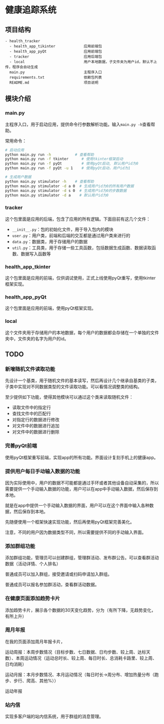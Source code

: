 # 健康追踪系统

## 项目结构

```plaintext
- health_tracker
  - health_app_tikinter             应用前端包
  - health_app_pyQt                 应用前端包
  - tracker                         应用后端包
  - local                           用户本地数据，子文件夹为用户id，默认不上传，程序会自动生成
  main.py                           主程序入口
  requirements.txt                  依赖包列表
  README.md                         项目说明
```

## 模块介绍
### main.py

主程序入口，用于启动应用，提供命令行参数解析功能。输入`main.py -h`查看帮助。

常用命令：

```bash
# 启动应用
python main.py run -h           # 查看帮助
python main.py run -f tkinter      # 使用tkinter框架启动
python main.py run -f pyQt         # 使用pyQt启动, 默认用户id为0
python main.py run -f pyQt -u 1    # 使用pyQt启动，用户id为1

# 生成用户数据
python main.py stimulator -h    # 查看帮助
python main.py stimulator -d a 0  # 生成用户id为0的所有用户数据
python main.py stimulator -d s 0  # 生成用户id为0的步数数据
python main.py stimulator -d a    # 默认用户id为0
```

### tracker

这个包里面是应用的后端，包含了应用的所有逻辑。下面目前有这几个文件：

- `__init__.py`：包的初始化文件，用于导入包内的模块
- `user.py`：用户类，前端和后端的交互都是通过用户类来进行的
- `data.py`：数据类，用于存储用户的数据
- `util.py`：工具类，用于存储一些工具函数，包括数据生成函数、数据读取函数、数据写入函数等

### health_app_tkinter

这个包里面是应用的前端，仅供调试使用，正式上线使用pyQt重写，使用tkinter框架实现。

### health_app_pyQt

这个包里面是应用的前端，使用pyQt框架实现。

### local

这个文件夹用于存储用户的本地数据，每个用户的数据都会存储在一个单独的文件夹中，文件夹的名字为用户的id。

## TODO

### 新增随机文件读取功能

先设计一个基类，用于随机文件的基本读写，然后再设计几个继承自基类的子类，子类中实现对不同数据类型的文件读取功能。可以看情况调整类的结构。

至少提供如下功能，使得其他模块可以通过这个类来读取随机文件：

- 读取文件中的指定行
- 查找文件中的匹配行
- 对指定行的数据进行修改
- 对文件中的数据进行追加
- 对文件中的数据进行删除

### 完善pyQt前端

使用pyQt框架重写前端，实现app的所有功能。界面设计复刻手机上的健康app。

### 提供用户每日手动输入数据的功能

因为实际使用中，用户的数据不可能都是通过手环或者其他设备自动采集的，所以需要提供一个手动输入数据的功能，用户可以在app中手动输入数据，然后保存到本地。

就是在app中提供一个手动输入数据的界面，用户可以在这个界面中输入各种数据，然后保存到本地。

先随便使用一个框架快速实现功能，然后再使用pyQt框架完善美化。

注意，不同的用户因为数据类型不同，所以需要提供不同的手动输入界面。

### 添加群组功能

添加群组功能，管理员可以创建群组，管理群活动、发布群公告。可以查看群活动数据（活动详情、个人排名）

普通成员可以加入群组，接受邀请或扫码申请加入群组。

普通成员可以报名参加群活动，查看群活动数据。

### 在健康页面添加趋势卡片

添加趋势卡片，展示各个数据的30天变化趋势，分为（有所下降，无趋势变化，有所上升）

### 周月年报

在我的页面添加周月年报卡片，

运动周报：本周步数情况（目标步数、七日数据、日均步数、较上周、达标天数）、本周运动情况（运动总时长、较上周、每日时长、总消耗卡路里、较上周、日均消耗）

运动月报：本月步数情况、本月运动情况（每日时长->周分布、增加热量分布（跑步、步行、爬高、其他%））

运动年报

### 站内信

实现多客户端的站内信系统，用于群组的消息管理。
